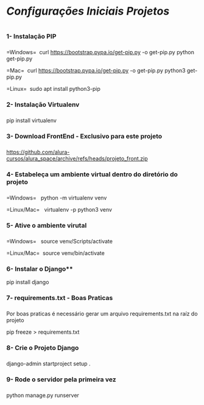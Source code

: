 # **_Configurações Iniciais Projetos_** <h1>

### 1- Instalação PIP <h3>

=Windows=&nbsp;
curl https://bootstrap.pypa.io/get-pip.py -o get-pip.py
python get-pip.py

=Mac=&nbsp;
curl https://bootstrap.pypa.io/get-pip.py -o get-pip.py
python3 get-pip.py

=Linux=&nbsp;
sudo apt install python3-pip

### 2- Instalação Virtualenv <h3>

pip install virtualenv

### 3- Download FrontEnd - Exclusivo para este projeto <h3>

https://github.com/alura-cursos/alura_space/archive/refs/heads/projeto_front.zip

### 4- Estabeleça um ambiente virtual dentro do diretório do projeto <h3>

=Windows= &nbsp;
python -m virtualenv venv

=Linux/Mac= &nbsp;
virtualenv -p python3 venv

### 5- Ative o ambiente virutal <h3>

=Windows= &nbsp;
source venv/Scripts/activate

=Linux/Mac=&nbsp;
source venv/bin/activate

### 6- Instalar o Django**

pip install django 

### 7- requirements.txt - Boas Praticas <h3>

Por boas praticas é necessário gerar um arquivo requirements.txt na raíz do projeto

pip freeze > requirements.txt

### 8-  Crie o Projeto Django <h3>

django-admin startproject setup .

### 9- Rode o servidor pela primeira vez <h3>

python manage.py runserver
